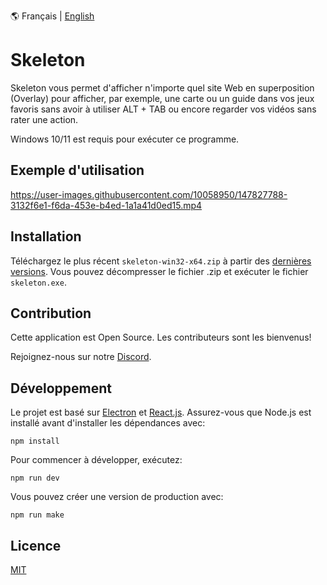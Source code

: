 :earth_americas: Français | [English](./README.md)

# Skeleton

Skeleton vous permet d'afficher n'importe quel site Web en superposition (Overlay) pour afficher, par exemple, une carte ou un guide dans vos jeux favoris sans avoir à utiliser ALT + TAB ou encore regarder vos vidéos sans rater une action.


Windows 10/11 est requis pour exécuter ce programme.

## Exemple d'utilisation

https://user-images.githubusercontent.com/10058950/147827788-3132f6e1-f6da-453e-b4ed-1a1a41d0ed15.mp4

## Installation

Téléchargez le plus récent `skeleton-win32-x64.zip` à partir des [dernières versions](https://github.com/lmachens/skeleton/releases). Vous pouvez décompresser le fichier .zip et exécuter le fichier `skeleton.exe`.

## Contribution

Cette application est Open Source. Les contributeurs sont les bienvenus!

Rejoignez-nous sur notre [Discord](https://discord.gg/shrGavf7).

## Développement

Le projet est basé sur [Electron](https://www.electronjs.org/) et [React.js](https://reactjs.org/).
Assurez-vous que Node.js est installé avant d'installer les dépendances avec:

```
npm install
```

Pour commencer à développer, exécutez:

```
npm run dev
```

Vous pouvez créer une version de production avec:

```
npm run make
```

## Licence

[MIT](https://choosealicense.com/licenses/mit/)
